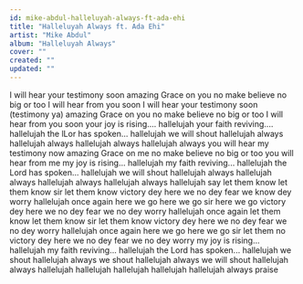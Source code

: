 ```yaml
---
id: mike-abdul-halleluyah-always-ft-ada-ehi
title: "Halleluyah Always ft. Ada Ehi"
artist: "Mike Abdul"
album: "Halleluyah Always"
cover: ""
created: ""
updated: ""
---
```


I will hear your testimony soon
amazing Grace on you
no make believe no big or too
I will hear from you soon
I will hear your testimony soon (testimony ya)
amazing Grace on you
no make believe no big or too
I will hear from you soon
your joy is rising.... hallelujah
your faith reviving.... hallelujah
the lLor has spoken... hallelujah
we will shout hallelujah always
hallelujah always
hallelujah always
hallelujah always
you will hear my testimony now
amazing Grace on me
no make believe no big or too
you will hear from me
my joy is rising... hallelujah
my faith reviving... hallelujah
the Lord has spoken... hallelujah
we will shout hallelujah always
hallelujah always
hallelujah always
hallelujah always
hallelujah say
let them know let them know sir
let them know victory dey here
we no dey fear we know dey worry
hallelujah once again
here we go here we go sir
here we go victory dey here
we no dey fear we no dey worry
hallelujah once again
let them know let them know sir
let them know victory dey here
we no dey fear we no dey worry
hallelujah once again
here we go here we go sir
let them no victory dey here
we no dey fear we no dey worry
my joy is rising... hallelujah
my faith reviving... hallelujah
the Lord has spoken... hallelujah
we shout hallelujah always
we shout hallelujah always
we will shout hallelujah always
hallelujah
hallelujah
hallelujah
hallelujah
hallelujah always
praise